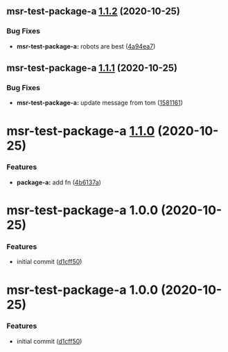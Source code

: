 ## msr-test-package-a [1.1.2](https://github.com/dbouwman/monorepo-semantic-release/compare/msr-test-package-a@1.1.1...msr-test-package-a@1.1.2) (2020-10-25)


### Bug Fixes

* **msr-test-package-a:** robots are best ([4a94ea7](https://github.com/dbouwman/monorepo-semantic-release/commit/4a94ea7acab4af348562be2ebbc8651ea5060309))

## msr-test-package-a [1.1.1](https://github.com/dbouwman/monorepo-semantic-release/compare/msr-test-package-a@1.1.0...msr-test-package-a@1.1.1) (2020-10-25)


### Bug Fixes

* **msr-test-package-a:** update message from tom ([1581161](https://github.com/dbouwman/monorepo-semantic-release/commit/1581161eabbf2828c5349496f17e4c4edfedd001))

# msr-test-package-a [1.1.0](https://github.com/dbouwman/monorepo-semantic-release/compare/msr-test-package-a@1.0.0...msr-test-package-a@1.1.0) (2020-10-25)


### Features

* **package-a:** add fn ([4b6137a](https://github.com/dbouwman/monorepo-semantic-release/commit/4b6137a3c1a38e6aaaf24168b44e472bb0995bbe))

# msr-test-package-a 1.0.0 (2020-10-25)


### Features

* initial commit ([d1cff50](https://github.com/dbouwman/monorepo-semantic-release/commit/d1cff501721d28dc12eb07870b76fd8800b969f0))

# msr-test-package-a 1.0.0 (2020-10-25)


### Features

* initial commit ([d1cff50](https://github.com/dbouwman/monorepo-semantic-release/commit/d1cff501721d28dc12eb07870b76fd8800b969f0))
